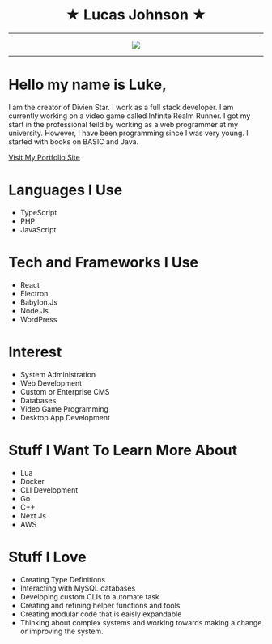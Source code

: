 <h1 align="center">
 &#9733; Lucas Johnson &#9733;
</h1>

---

<p align="center">
<img src="https://divinestarapparel.com/wp-content/uploads/2021/02/logo-small.png"/>
</p>

---

# Hello my name is Luke, 

I am the creator of Divien Star. I work as a full stack developer. 
I am currently working on a video game called Infinite Realm Runner. 
I got my start in the professional feild by working as a web programmer at my university. 
However, I have been programming since I was very young. I started with books on BASIC and Java.

<a href="https://portfolio.lucasdamianjohnson.dev/">
Visit My Portfolio Site
</a>

# Languages I Use
- TypeScript
- PHP
- JavaScript

# Tech and Frameworks I Use
- React
- Electron
- Babylon.Js
- Node.Js
- WordPress

# Interest
- System Administration
- Web Development
- Custom or Enterprise CMS
- Databases
- Video Game Programming
- Desktop App Development 

# Stuff I Want To Learn More About
- Lua
- Docker
- CLI Development
- Go
- C++
- Next.Js
- AWS

# Stuff I Love
- Creating Type Definitions
- Interacting with MySQL databases
- Developing custom CLIs to automate task
- Creating and refining helper functions and tools 
- Creating modular code that is eaisly expandable 
- Thinking about complex systems and working towards making a change or improving the system.


